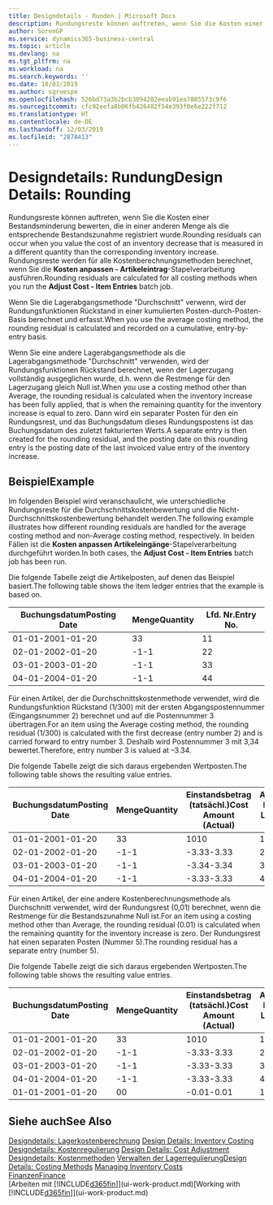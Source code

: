 ```yaml
---
title: Designdetails - Runden | Microsoft Docs
description: Rundungsreste können auftreten, wenn Sie die Kosten einer Bestandsminderung bewerten, die in einer anderen Menge als die entsprechende Bestandszunahme registriert wurde. Rundungsreste werden für alle Kostenberechnungsmethoden berechnet, wenn Sie die **Kosten anpassen - Artikeleintrag**-Stapelverarbeitung ausführen.
author: SorenGP
ms.service: dynamics365-business-central
ms.topic: article
ms.devlang: na
ms.tgt_pltfrm: na
ms.workload: na
ms.search.keywords: ''
ms.date: 10/01/2019
ms.author: sgroespe
ms.openlocfilehash: 526bd73a3b2bcb3094202eeab91ea7885573c9f6
ms.sourcegitcommit: cfc92eefa8b06fb426482f54e393f0e6e222f712
ms.translationtype: HT
ms.contentlocale: de-DE
ms.lasthandoff: 12/03/2019
ms.locfileid: "2878413"
---
```

# <a name="design-details-rounding"></a><span data-ttu-id="001d0-104">Designdetails: Rundung</span><span class="sxs-lookup"><span data-stu-id="001d0-104">Design Details: Rounding</span></span>
<span data-ttu-id="001d0-105">Rundungsreste können auftreten, wenn Sie die Kosten einer Bestandsminderung bewerten, die in einer anderen Menge als die entsprechende Bestandszunahme registriert wurde.</span><span class="sxs-lookup"><span data-stu-id="001d0-105">Rounding residuals can occur when you value the cost of an inventory decrease that is measured in a different quantity than the corresponding inventory increase.</span></span> <span data-ttu-id="001d0-106">Rundungsreste werden für alle Kostenberechnungsmethoden berechnet, wenn Sie die **Kosten anpassen - Artikeleintrag**-Stapelverarbeitung ausführen.</span><span class="sxs-lookup"><span data-stu-id="001d0-106">Rounding residuals are calculated for all costing methods when you run the **Adjust Cost - Item Entries** batch job.</span></span>  

 <span data-ttu-id="001d0-107">Wenn Sie die Lagerabgangsmethode "Durchschnitt" verwenn, wird der Rundungsfunktionen Rückstand in einer kumulierten Posten-durch-Posten-Basis berechnet und erfasst.</span><span class="sxs-lookup"><span data-stu-id="001d0-107">When you use the average costing method, the rounding residual is calculated and recorded on a cumulative, entry-by-entry basis.</span></span>  

 <span data-ttu-id="001d0-108">Wenn Sie eine andere Lagerabgangsmethode als die Lagerabgangsmethode "Durchschnitt" verwenden, wird der Rundungsfunktionen Rückstand berechnet, wenn der Lagerzugang vollständig ausgeglichen wurde, d.h. wenn die Restmenge für den Lagerzugang gleich Null ist.</span><span class="sxs-lookup"><span data-stu-id="001d0-108">When you use a costing method other than Average, the rounding residual is calculated when the inventory increase has been fully applied, that is when the remaining quantity for the inventory increase is equal to zero.</span></span> <span data-ttu-id="001d0-109">Dann wird ein separater Posten für den ein Rundungsrest, und das Buchungsdatum dieses Rundungspostens ist das Buchungsdatum des zuletzt fakturierten Werts.</span><span class="sxs-lookup"><span data-stu-id="001d0-109">A separate entry is then created for the rounding residual, and the posting date on this rounding entry is the posting date of the last invoiced value entry of the inventory increase.</span></span>  

## <a name="example"></a><span data-ttu-id="001d0-110">Beispiel</span><span class="sxs-lookup"><span data-stu-id="001d0-110">Example</span></span>  
 <span data-ttu-id="001d0-111">Im folgenden Beispiel wird veranschaulicht, wie unterschiedliche Rundungsreste für die Durchschnittskostenbewertung und die Nicht-Durchschnittskostenbewertung behandelt werden.</span><span class="sxs-lookup"><span data-stu-id="001d0-111">The following example illustrates how different rounding residuals are handled for the average costing method and non-Average costing method, respectively.</span></span> <span data-ttu-id="001d0-112">In beiden Fällen ist die **Kosten anpassen Artikeleingänge**-Stapelverarbeitung durchgeführt worden.</span><span class="sxs-lookup"><span data-stu-id="001d0-112">In both cases, the **Adjust Cost - Item Entries** batch job has been run.</span></span>  

 <span data-ttu-id="001d0-113">Die folgende Tabelle zeigt die Artikelposten, auf denen das Beispiel basiert.</span><span class="sxs-lookup"><span data-stu-id="001d0-113">The following table shows the item ledger entries that the example is based on.</span></span>  

|<span data-ttu-id="001d0-114">Buchungsdatum</span><span class="sxs-lookup"><span data-stu-id="001d0-114">Posting Date</span></span>|<span data-ttu-id="001d0-115">Menge</span><span class="sxs-lookup"><span data-stu-id="001d0-115">Quantity</span></span>|<span data-ttu-id="001d0-116">Lfd. Nr.</span><span class="sxs-lookup"><span data-stu-id="001d0-116">Entry No.</span></span>|  
|------------------|--------------|---------------|  
|<span data-ttu-id="001d0-117">01-01-20</span><span class="sxs-lookup"><span data-stu-id="001d0-117">01-01-20</span></span>|<span data-ttu-id="001d0-118">3</span><span class="sxs-lookup"><span data-stu-id="001d0-118">3</span></span>|<span data-ttu-id="001d0-119">1</span><span class="sxs-lookup"><span data-stu-id="001d0-119">1</span></span>|  
|<span data-ttu-id="001d0-120">02-01-20</span><span class="sxs-lookup"><span data-stu-id="001d0-120">02-01-20</span></span>|<span data-ttu-id="001d0-121">-1</span><span class="sxs-lookup"><span data-stu-id="001d0-121">-1</span></span>|<span data-ttu-id="001d0-122">2</span><span class="sxs-lookup"><span data-stu-id="001d0-122">2</span></span>|  
|<span data-ttu-id="001d0-123">03-01-20</span><span class="sxs-lookup"><span data-stu-id="001d0-123">03-01-20</span></span>|<span data-ttu-id="001d0-124">-1</span><span class="sxs-lookup"><span data-stu-id="001d0-124">-1</span></span>|<span data-ttu-id="001d0-125">3</span><span class="sxs-lookup"><span data-stu-id="001d0-125">3</span></span>|  
|<span data-ttu-id="001d0-126">04-01-20</span><span class="sxs-lookup"><span data-stu-id="001d0-126">04-01-20</span></span>|<span data-ttu-id="001d0-127">-1</span><span class="sxs-lookup"><span data-stu-id="001d0-127">-1</span></span>|<span data-ttu-id="001d0-128">4</span><span class="sxs-lookup"><span data-stu-id="001d0-128">4</span></span>|  

 <span data-ttu-id="001d0-129">Für einen Artikel, der die Durchschnittskostenmethode verwendet, wird die Rundungsfunktion Rückstand (1/300) mit der ersten Abgangspostennummer (Eingangsnummer 2) berechnet und auf die Postennummer 3 übertragen.</span><span class="sxs-lookup"><span data-stu-id="001d0-129">For an item using the Average costing method, the rounding residual (1/300) is calculated with the first decrease (entry number 2) and is carried forward to entry number 3.</span></span> <span data-ttu-id="001d0-130">Deshalb wird Postennummer 3 mit  3,34 bewertet.</span><span class="sxs-lookup"><span data-stu-id="001d0-130">Therefore, entry number 3 is valued at –3.34.</span></span>  

 <span data-ttu-id="001d0-131">Die folgende Tabelle zeigt die sich daraus ergebenden Wertposten.</span><span class="sxs-lookup"><span data-stu-id="001d0-131">The following table shows the resulting value entries.</span></span>  

|<span data-ttu-id="001d0-132">Buchungsdatum</span><span class="sxs-lookup"><span data-stu-id="001d0-132">Posting Date</span></span>|<span data-ttu-id="001d0-133">Menge</span><span class="sxs-lookup"><span data-stu-id="001d0-133">Quantity</span></span>|<span data-ttu-id="001d0-134">Einstandsbetrag (tatsächl.)</span><span class="sxs-lookup"><span data-stu-id="001d0-134">Cost Amount (Actual)</span></span>|<span data-ttu-id="001d0-135">Artikelposten Lfd. Nr.</span><span class="sxs-lookup"><span data-stu-id="001d0-135">Item Ledger Entry No.</span></span>|<span data-ttu-id="001d0-136">Lfd. Nr.</span><span class="sxs-lookup"><span data-stu-id="001d0-136">Entry No.</span></span>|  
|------------------|--------------|----------------------------|---------------------------|---------------|  
|<span data-ttu-id="001d0-137">01-01-20</span><span class="sxs-lookup"><span data-stu-id="001d0-137">01-01-20</span></span>|<span data-ttu-id="001d0-138">3</span><span class="sxs-lookup"><span data-stu-id="001d0-138">3</span></span>|<span data-ttu-id="001d0-139">10</span><span class="sxs-lookup"><span data-stu-id="001d0-139">10</span></span>|<span data-ttu-id="001d0-140">1</span><span class="sxs-lookup"><span data-stu-id="001d0-140">1</span></span>|<span data-ttu-id="001d0-141">1</span><span class="sxs-lookup"><span data-stu-id="001d0-141">1</span></span>|  
|<span data-ttu-id="001d0-142">02-01-20</span><span class="sxs-lookup"><span data-stu-id="001d0-142">02-01-20</span></span>|<span data-ttu-id="001d0-143">-1</span><span class="sxs-lookup"><span data-stu-id="001d0-143">-1</span></span>|<span data-ttu-id="001d0-144">-3.33</span><span class="sxs-lookup"><span data-stu-id="001d0-144">-3.33</span></span>|<span data-ttu-id="001d0-145">2</span><span class="sxs-lookup"><span data-stu-id="001d0-145">2</span></span>|<span data-ttu-id="001d0-146">2</span><span class="sxs-lookup"><span data-stu-id="001d0-146">2</span></span>|  
|<span data-ttu-id="001d0-147">03-01-20</span><span class="sxs-lookup"><span data-stu-id="001d0-147">03-01-20</span></span>|<span data-ttu-id="001d0-148">-1</span><span class="sxs-lookup"><span data-stu-id="001d0-148">-1</span></span>|<span data-ttu-id="001d0-149">-3.34</span><span class="sxs-lookup"><span data-stu-id="001d0-149">-3.34</span></span>|<span data-ttu-id="001d0-150">3</span><span class="sxs-lookup"><span data-stu-id="001d0-150">3</span></span>|<span data-ttu-id="001d0-151">3</span><span class="sxs-lookup"><span data-stu-id="001d0-151">3</span></span>|  
|<span data-ttu-id="001d0-152">04-01-20</span><span class="sxs-lookup"><span data-stu-id="001d0-152">04-01-20</span></span>|<span data-ttu-id="001d0-153">-1</span><span class="sxs-lookup"><span data-stu-id="001d0-153">-1</span></span>|<span data-ttu-id="001d0-154">-3.33</span><span class="sxs-lookup"><span data-stu-id="001d0-154">-3.33</span></span>|<span data-ttu-id="001d0-155">4</span><span class="sxs-lookup"><span data-stu-id="001d0-155">4</span></span>|<span data-ttu-id="001d0-156">4</span><span class="sxs-lookup"><span data-stu-id="001d0-156">4</span></span>|  

 <span data-ttu-id="001d0-157">Für einen Artikel, der eine andere Kostenberechnungsmethode als Durchschnitt verwendet, wird der Rundungsrest (0,01) berechnet, wenn die Restmenge für die Bestandszunahme Null ist.</span><span class="sxs-lookup"><span data-stu-id="001d0-157">For an item using a costing method other than Average, the rounding residual (0.01) is calculated when the remaining quantity for the inventory increase is zero.</span></span> <span data-ttu-id="001d0-158">Der Rundungsrest hat einen separaten Posten (Nummer 5).</span><span class="sxs-lookup"><span data-stu-id="001d0-158">The rounding residual has a separate entry (number 5).</span></span>  

 <span data-ttu-id="001d0-159">Die folgende Tabelle zeigt die sich daraus ergebenden Wertposten.</span><span class="sxs-lookup"><span data-stu-id="001d0-159">The following table shows the resulting value entries.</span></span>  

|<span data-ttu-id="001d0-160">Buchungsdatum</span><span class="sxs-lookup"><span data-stu-id="001d0-160">Posting Date</span></span>|<span data-ttu-id="001d0-161">Menge</span><span class="sxs-lookup"><span data-stu-id="001d0-161">Quantity</span></span>|<span data-ttu-id="001d0-162">Einstandsbetrag (tatsächl.)</span><span class="sxs-lookup"><span data-stu-id="001d0-162">Cost Amount (Actual)</span></span>|<span data-ttu-id="001d0-163">Artikelposten Lfd. Nr.</span><span class="sxs-lookup"><span data-stu-id="001d0-163">Item Ledger Entry No.</span></span>|<span data-ttu-id="001d0-164">Lfd. Nr.</span><span class="sxs-lookup"><span data-stu-id="001d0-164">Entry No.</span></span>|  
|------------------|--------------|----------------------------|---------------------------|---------------|  
|<span data-ttu-id="001d0-165">01-01-20</span><span class="sxs-lookup"><span data-stu-id="001d0-165">01-01-20</span></span>|<span data-ttu-id="001d0-166">3</span><span class="sxs-lookup"><span data-stu-id="001d0-166">3</span></span>|<span data-ttu-id="001d0-167">10</span><span class="sxs-lookup"><span data-stu-id="001d0-167">10</span></span>|<span data-ttu-id="001d0-168">1</span><span class="sxs-lookup"><span data-stu-id="001d0-168">1</span></span>|<span data-ttu-id="001d0-169">1</span><span class="sxs-lookup"><span data-stu-id="001d0-169">1</span></span>|  
|<span data-ttu-id="001d0-170">02-01-20</span><span class="sxs-lookup"><span data-stu-id="001d0-170">02-01-20</span></span>|<span data-ttu-id="001d0-171">-1</span><span class="sxs-lookup"><span data-stu-id="001d0-171">-1</span></span>|<span data-ttu-id="001d0-172">-3.33</span><span class="sxs-lookup"><span data-stu-id="001d0-172">-3.33</span></span>|<span data-ttu-id="001d0-173">2</span><span class="sxs-lookup"><span data-stu-id="001d0-173">2</span></span>|<span data-ttu-id="001d0-174">2</span><span class="sxs-lookup"><span data-stu-id="001d0-174">2</span></span>|  
|<span data-ttu-id="001d0-175">03-01-20</span><span class="sxs-lookup"><span data-stu-id="001d0-175">03-01-20</span></span>|<span data-ttu-id="001d0-176">-1</span><span class="sxs-lookup"><span data-stu-id="001d0-176">-1</span></span>|<span data-ttu-id="001d0-177">-3.33</span><span class="sxs-lookup"><span data-stu-id="001d0-177">-3.33</span></span>|<span data-ttu-id="001d0-178">3</span><span class="sxs-lookup"><span data-stu-id="001d0-178">3</span></span>|<span data-ttu-id="001d0-179">3</span><span class="sxs-lookup"><span data-stu-id="001d0-179">3</span></span>|  
|<span data-ttu-id="001d0-180">04-01-20</span><span class="sxs-lookup"><span data-stu-id="001d0-180">04-01-20</span></span>|<span data-ttu-id="001d0-181">-1</span><span class="sxs-lookup"><span data-stu-id="001d0-181">-1</span></span>|<span data-ttu-id="001d0-182">-3.33</span><span class="sxs-lookup"><span data-stu-id="001d0-182">-3.33</span></span>|<span data-ttu-id="001d0-183">4</span><span class="sxs-lookup"><span data-stu-id="001d0-183">4</span></span>|<span data-ttu-id="001d0-184">4</span><span class="sxs-lookup"><span data-stu-id="001d0-184">4</span></span>|  
|<span data-ttu-id="001d0-185">01-01-20</span><span class="sxs-lookup"><span data-stu-id="001d0-185">01-01-20</span></span>|<span data-ttu-id="001d0-186">0</span><span class="sxs-lookup"><span data-stu-id="001d0-186">0</span></span>|<span data-ttu-id="001d0-187">-0.01</span><span class="sxs-lookup"><span data-stu-id="001d0-187">-0.01</span></span>|<span data-ttu-id="001d0-188">1</span><span class="sxs-lookup"><span data-stu-id="001d0-188">1</span></span>|<span data-ttu-id="001d0-189">5</span><span class="sxs-lookup"><span data-stu-id="001d0-189">5</span></span>|  

## <a name="see-also"></a><span data-ttu-id="001d0-190">Siehe auch</span><span class="sxs-lookup"><span data-stu-id="001d0-190">See Also</span></span>  
 <span data-ttu-id="001d0-191">[Designdetails: Lagerkostenberechnung](design-details-inventory-costing.md) </span><span class="sxs-lookup"><span data-stu-id="001d0-191">[Design Details: Inventory Costing](design-details-inventory-costing.md) </span></span>  
 <span data-ttu-id="001d0-192">[Designdetails: Kostenregulierung](design-details-cost-adjustment.md) </span><span class="sxs-lookup"><span data-stu-id="001d0-192">[Design Details: Cost Adjustment](design-details-cost-adjustment.md) </span></span>  
 <span data-ttu-id="001d0-193">[Designdetails: Kostenmethoden](design-details-costing-methods.md) [Verwalten der Lagerregulierung](finance-manage-inventory-costs.md)</span><span class="sxs-lookup"><span data-stu-id="001d0-193">[Design Details: Costing Methods](design-details-costing-methods.md) [Managing Inventory Costs](finance-manage-inventory-costs.md)</span></span>  
 [<span data-ttu-id="001d0-194">Finanzen</span><span class="sxs-lookup"><span data-stu-id="001d0-194">Finance</span></span>](finance.md)  
 <span data-ttu-id="001d0-195">[Arbeiten mit [!INCLUDE[d365fin](includes/d365fin_md.md)]](ui-work-product.md)</span><span class="sxs-lookup"><span data-stu-id="001d0-195">[Working with [!INCLUDE[d365fin](includes/d365fin_md.md)]](ui-work-product.md)</span></span>
